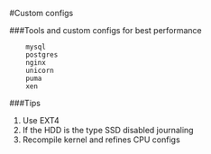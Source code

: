 #Custom configs

###Tools and custom configs for best performance

        mysql
        postgres
        nginx
        unicorn
        puma
        xen

###Tips

  1. Use EXT4
  2. If the HDD is the type SSD disabled journaling
  3. Recompile kernel and refines CPU configs
